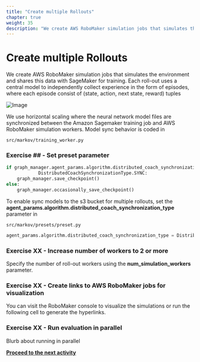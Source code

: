 ```yaml
---
title: "Create multiple Rollouts"
chapter: true
weight: 35
description: "We create AWS RoboMaker simulation jobs that simulates the environment and shares this data with SageMaker for training. Each roll-out uses a central model to independently collect experience in the form of episodes, where each episode consist of (state, action, next state, reward) tuples"
---
```


# Create multiple Rollouts 

We create AWS RoboMaker simulation jobs that simulates the environment and shares this data with SageMaker for training. Each roll-out uses a central model to independently collect experience in the form of episodes, where each episode consist of (state, action, next state, reward) tuples

![Image](/images/400workshop/fourrollouts.png)

We use horizontal scaling where the neural network model files are synchronized between the Amazon Sagemaker training job and AWS RoboMaker simulation workers. Model sync behavior is coded in 

`src/markov/training_worker.py`

### Exercise ## - Set preset parameter

```python
if graph_manager.agent_params.algorithm.distributed_coach_synchronization_type == 
            DistributedCoachSynchronizationType.SYNC:
    graph_manager.save_checkpoint()
else:
    graph_manager.occasionally_save_checkpoint()
```
To enable sync models to the s3 bucket for multiple rollouts, set the **agent_params.algorithm.distributed_coach_synchronization_type** parameter in

`src/markov/presets/preset.py`
```python
agent_params.algorithm.distributed_coach_synchronization_type = DistributedCoachSynchronizationType.SYNC
```

### Exercise XX - Increase number of workers to 2 or more

Specify the number of roll-out workers using the **num_simulation_workers** parameter.

### Exercise XX - Create links to AWS RoboMaker jobs for visualization

You can visit the RoboMaker console to visualize the simulations or run the following cell to generate the hyperlinks.

### Exercise XX - Run evaluation in parallel

Blurb about running in parallel



**[Proceed to the next activity](../evaluation/)**
